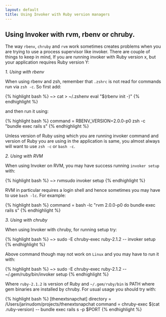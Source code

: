 ```yaml
---
layout: default
title: Using Invoker with Ruby version managers
---
```

## Using Invoker with rvm, rbenv or chruby.

The way `rbenv`, `chruby` and `rvm` work sometimes creates problems when you are trying to use a process supervisor like invoker. There are couple of things to keep in mind,
If you are running invoker with Ruby version x, but your application requires Ruby version Y:

<em> 1. Using with rbenv </em>

When using rbenv and zsh, remember that `.zshrc`
is not read for commands run via `zsh -c`. So first
add:

{% highlight bash %}
~> cat > ~/.zshenv
eval "$(rbenv init -)"
{% endhighlight %}

and then run it using:

{% highlight bash %}
command = RBENV_VERSION=2.0.0-p0 zsh -c "bundle exec rails s"
{% endhighlight %}

Unless version of Ruby using which you are running invoker command and version of Ruby you are using in the application is same, you almost always will want to use
`zsh -c` or `bash -c`.

<em> 2. Using with RVM </em>

When using Invoker on RVM, you may have success running `invoker setup` with:

{% highlight bash %}
~> rvmsudo invoker setup
{% endhighlight %}

RVM in particular requires a login shell and hence sometimes you may have to use `bash -lc`. For example:

{% highlight bash %}
command = bash -lc "rvm 2.0.0-p0 do bundle exec rails s"
{% endhighlight %}

<em> 3. Using with chruby </em>

When using Invoker with chruby, for running setup try:

{% highlight bash %}
~> sudo -E chruby-exec ruby-2.1.2 -- invoker setup
{% endhighlight %}

Above command though may not work on `Linux` and you may have to run it with:

{% highlight bash %}
~> sudo -E chruby-exec ruby-2.1.2 -- ~/.gem/ruby/bin/invoker setup
{% endhighlight %}

Where `ruby-2.1.2` is version of Ruby and `~/.gem/ruby/bin` is PATH where gem binaries are installed by
chruby. For usual usage you should try with:

{% highlight bash %}
[thenextsnapchat]
directory = /Users/jarinudom/projects/thenextsnapchat
command = chruby-exec $(cat .ruby-version) -- bundle exec rails s -p $PORT
{% endhighlight %}
